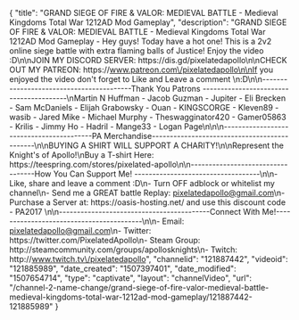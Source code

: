 {
    "title": "GRAND SIEGE OF FIRE & VALOR: MEDIEVAL BATTLE - Medieval Kingdoms Total War 1212AD Mod Gameplay",
    "description": "GRAND SIEGE OF FIRE & VALOR: MEDIEVAL BATTLE - Medieval Kingdoms Total War 1212AD Mod Gameplay - Hey guys! Today have a hot one! This is a 2v2 online siege battle with extra flaming balls of Justice! Enjoy the video :D\n\nJOIN MY DISCORD SERVER: https:\/\/dis.gd\/pixelatedapollo\n\nCHECK OUT MY PATREON: https:\/\/www.patreon.com\/pixelatedapollo\n\nIf you enjoyed the video don't forget to Like and Leave a comment \n:D\n\n-----------------------------------------Thank You Patrons ----------------------------------------\nMartin N Huffman - Jacob Guzman - Jupiter - Eli Brecken - Sam McDaniels - Elijah Grabowsky - Ouan - KINGSCORGE - Kleven89 - wasib - Jared Mike - Michael Murphy - Theswagginator420 - Gamer05863 - Krilis - Jimmy Ho - Hadril -  Mange33 - Logan Page\n\n\n-----------------------------------------PA Merchandise---------------------------------------------\n\nBUYING A SHIRT WILL SUPPORT A CHARITY!\n\nRepresent the Knight's of Apollo!\nBuy a T-shirt Here: https:\/\/teespring.com\/stores\/pixelated-apollo\n\n----------------------------------How You Can Support Me! -----------------------------------\n\n- Like, share and leave a comment :D\n- Turn OFF adblock or whitelist my channel\n- Send me a GREAT battle Replay: pixelatedapollo@gmail.com\n- Purchase a Server at: https:\/\/oasis-hosting.net\/ and use this discount code - PA2017 \n\n------------------------------------------Connect With Me!-----------------------------------------\n\n- Email: pixelatedapollo@gmail.com\n- Twitter: https:\/\/twitter.com\/PixelatedApollo\n- Steam Group:  http:\/\/steamcommunity.com\/groups\/apollosknights\n- Twitch: http:\/\/www.twitch.tv\/pixelatedapollo",
    "channelid": "121887442",
    "videoid": "121885989",
    "date_created": "1507397401",
    "date_modified": "1507654714",
    "type": "captivate",
    "layout": "channelVideo",
    "url": "\/channel-2-name-change\/grand-siege-of-fire-valor-medieval-battle-medieval-kingdoms-total-war-1212ad-mod-gameplay\/121887442-121885989"
}